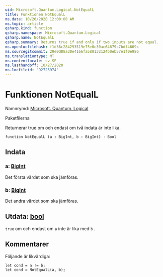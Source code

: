 ```yaml
---
uid: Microsoft.Quantum.Logical.NotEqualL
title: Funktionen NotEqualL
ms.date: 10/26/2020 12:00:00 AM
ms.topic: article
qsharp.kind: function
qsharp.namespace: Microsoft.Quantum.Logical
qsharp.name: NotEqualL
qsharp.summary: Returns true if and only if two inputs are not equal.
ms.openlocfilehash: f1d36c284293519e75e6c30ac64679c7bdf4609c
ms.sourcegitcommit: 29e0d88a30e4166fa580132124b0eb57e1f0e986
ms.translationtype: MT
ms.contentlocale: sv-SE
ms.lasthandoff: 10/27/2020
ms.locfileid: "92725974"
---
```

# <a name="notequall-function"></a>Funktionen NotEqualL

Namnrymd: [Microsoft. Quantum. Logical](xref:Microsoft.Quantum.Logical)

Paketfilerna [](https://nuget.org/packages/)


Returnerar true om och endast om två indata är inte lika.

```qsharp
function NotEqualL (a : BigInt, b : BigInt) : Bool
```


## <a name="input"></a>Indata

### <a name="a--bigint"></a>a: [BigInt](xref:microsoft.quantum.lang-ref.bigint)

Det första värdet som ska jämföras.


### <a name="b--bigint"></a>b: [BigInt](xref:microsoft.quantum.lang-ref.bigint)

Det andra värdet som ska jämföras.



## <a name="output--bool"></a>Utdata: [bool](xref:microsoft.quantum.lang-ref.bool)

`true` om och endast om `a` inte är lika med `b` .

## <a name="remarks"></a>Kommentarer

Följande är likvärdiga:

```Q#
let cond = a != b;
let cond = NotEqualL(a, b);
```
